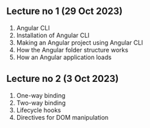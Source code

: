 ## Lecture no 1 (29 Oct 2023)
1. Angular CLI
2. Installation of Angular CLI
3. Making an Angular project using Angular CLI
4. How the Angular folder structure works
5. How an Angular application loads

## Lecture no 2 (3 Oct 2023)
1. One-way binding
2. Two-way binding
3. Lifecycle hooks
4. Directives for DOM manipulation
